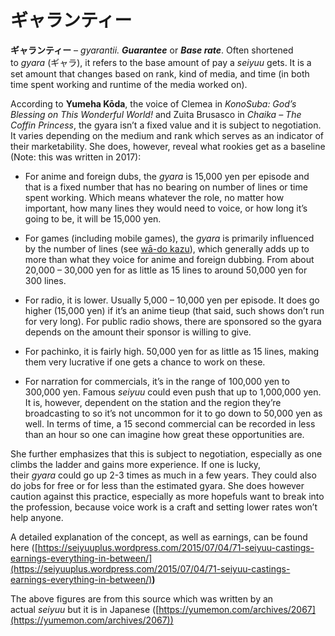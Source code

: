 # ギャランティー

**ギャランティー** – _gyarantii._ **_Guarantee_** or **_Base rate_**. Often shortened to _gyara_ (ギャラ), it refers to the base amount of pay a _seiyuu_ gets. It is a set amount that changes based on rank, kind of media, and time (in both time spent working and runtime of the media worked on).  
  
According to **Yumeha Kōda**, the voice of Clemea in _KonoSuba: God’s Blessing on This Wonderful World!_ and Zuita Brusasco in _Chaika – The Coffin Princess_, the gyara isn’t a fixed value and it is subject to negotiation. It varies depending on the medium and rank which serves as an indicator of their marketability. She does, however, reveal what rookies get as a baseline (Note: this was written in 2017):

- For anime and foreign dubs, the _gyara_ is 15,000 yen per episode and that is a fixed number that has no bearing on number of lines or time spent working. Which means whatever the role, no matter how important, how many lines they would need to voice, or how long it’s going to be, it will be 15,000 yen.   
    
- For games (including mobile games), the _gyara_ is primarily influenced by the number of lines (see [wā-do kazu](https://whimsicaltranslations.wordpress.com/seiyuu-subculture-term-glossary/#wado)), which generally adds up to more than what they voice for anime and foreign dubbing. From about 20,000 – 30,000 yen for as little as 15 lines to around 50,000 yen for 300 lines.  
    
- For radio, it is lower. Usually 5,000 – 10,000 yen per episode. It does go higher (15,000 yen) if it’s an anime tieup (that said, such shows don’t run for very long). For public radio shows, there are sponsored so the gyara depends on the amount their sponsor is willing to give.  
    
- For pachinko, it is fairly high. 50,000 yen for as little as 15 lines, making them very lucrative if one gets a chance to work on these.  
    
- For narration for commercials, it’s in the range of 100,000 yen to 300,000 yen. Famous _seiyuu_ could even push that up to 1,000,000 yen. It is, however, dependent on the station and the region they’re broadcasting to so it’s not uncommon for it to go down to 50,000 yen as well. In terms of time, a 15 second commercial can be recorded in less than an hour so one can imagine how great these opportunities are.

She further emphasizes that this is subject to negotiation, especially as one climbs the ladder and gains more experience. If one is lucky, their _gyara_ could go up 2-3 times as much in a few years. They could also do jobs for free or for less than the estimated gyara. She does however caution against this practice, especially as more hopefuls want to break into the profession, because voice work is a craft and setting lower rates won’t help anyone.

A detailed explanation of the concept, as well as earnings, can be found here ([https://seiyuuplus.wordpress.com/2015/07/04/71-seiyuu-castings-earnings-everything-in-between/](https://seiyuuplus.wordpress.com/2015/07/04/71-seiyuu-castings-earnings-everything-in-between/)**)**  
  
The above figures are from this source which was written by an actual _seiyuu_ but it is in Japanese ([https://yumemon.com/archives/2067](https://yumemon.com/archives/2067))

